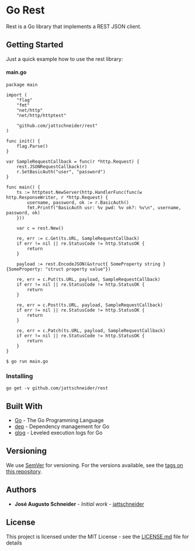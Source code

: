 # Go Rest

Rest is a Go library that implements a REST JSON client.

## Getting Started

Just a quick example how to use the rest library:

#### main.go
```
package main

import (
	"flag"
	"fmt"
	"net/http"
	"net/http/httptest"

	"github.com/jattschneider/rest"
)

func init() {
	flag.Parse()
}

var SampleRequestCallback = func(r *http.Request) {
	rest.JSONRequestCallback(r)
	r.SetBasicAuth("user", "password")
}

func main() {
	ts := httptest.NewServer(http.HandlerFunc(func(w http.ResponseWriter, r *http.Request) {
		username, password, ok := r.BasicAuth()
		fmt.Printf("BasicAuth usr: %v pwd: %v ok?: %v\n", username, password, ok)
	}))

	var c = rest.New()

	re, err := c.Get(ts.URL, SampleRequestCallback)
	if err != nil || re.StatusCode != http.StatusOK {
		return
	}

	payload := rest.EncodeJSON(&struct{ SomeProperty string }{SomeProperty: "struct property value"})

	re, err = c.Put(ts.URL, payload, SampleRequestCallback)
	if err != nil || re.StatusCode != http.StatusOK {
		return
	}

	re, err = c.Post(ts.URL, payload, SampleRequestCallback)
	if err != nil || re.StatusCode != http.StatusOK {
		return
	}

	re, err = c.Patch(ts.URL, payload, SampleRequestCallback)
	if err != nil || re.StatusCode != http.StatusOK {
		return
	}
}
```

```
$ go run main.go
```

### Installing

```
go get -v github.com/jattschneider/rest
```

## Built With

* [Go](https://golang.org/) - The Go Programming Language
* [dep](https://golang.github.io/dep/) - Dependency management for Go
* [glog](https://github.com/golang/glog) - Leveled execution logs for Go

## Versioning

We use [SemVer](http://semver.org/) for versioning. For the versions available, see the [tags on this repository](https://github.com/jattschneider/config/tags). 

## Authors

* **José Augusto Schneider** - *Initial work* - [jattschneider](https://github.com/jattschneider)


## License

This project is licensed under the MIT License - see the [LICENSE.md](LICENSE.md) file for details
